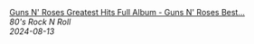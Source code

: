 <!--2024-08-13 08:16:15-->
<div class="yb">
  <a class="nodecor" href="/index.html?rok/guns_n_roses_greatest_hits_full_album_-_guns_n_roses_best_songs_2024">
    <img class="preview" data-videoid="EQzOaQe-_8g" src="https://i2.ytimg.com/vi/EQzOaQe-_8g/hqdefault.jpg" align="middle" alt="">
  </a>
  <div class="inlbl text">
    <a class="nodecor" href="/index.html?rok/guns_n_roses_greatest_hits_full_album_-_guns_n_roses_best_songs_2024">Guns N' Roses Greatest Hits Full Album - Guns N' Roses Best...</a><br>
    <i class="smaller2">80's Rock N Roll</i><br>
    <i class="smaller3">2024-08-13</i>
  </div>
</div>

